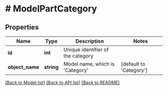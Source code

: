 # # ModelPartCategory

## Properties

Name | Type | Description | Notes
------------ | ------------- | ------------- | -------------
**id** | **int** | Unique identifier of the category |
**object_name** | **string** | Model name, which is &#39;Category&#39; | [default to 'Category']

[[Back to Model list]](../../README.md#models) [[Back to API list]](../../README.md#endpoints) [[Back to README]](../../README.md)
